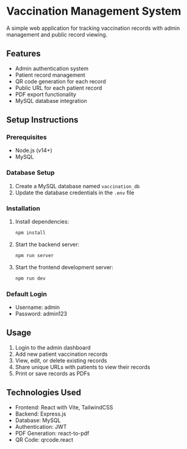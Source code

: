 # Vaccination Management System

A simple web application for tracking vaccination records with admin management and public record viewing.

## Features

- Admin authentication system
- Patient record management
- QR code generation for each record
- Public URL for each patient record
- PDF export functionality
- MySQL database integration

## Setup Instructions

### Prerequisites

- Node.js (v14+)
- MySQL

### Database Setup

1. Create a MySQL database named `vaccination_db`
2. Update the database credentials in the `.env` file

### Installation

1. Install dependencies:
   ```bash
   npm install
   ```

2. Start the backend server:
   ```bash
   npm run server
   ```

3. Start the frontend development server:
   ```bash
   npm run dev
   ```

### Default Login

- Username: admin
- Password: admin123

## Usage

1. Login to the admin dashboard
2. Add new patient vaccination records
3. View, edit, or delete existing records
4. Share unique URLs with patients to view their records
5. Print or save records as PDFs

## Technologies Used

- Frontend: React with Vite, TailwindCSS
- Backend: Express.js
- Database: MySQL
- Authentication: JWT
- PDF Generation: react-to-pdf
- QR Code: qrcode.react